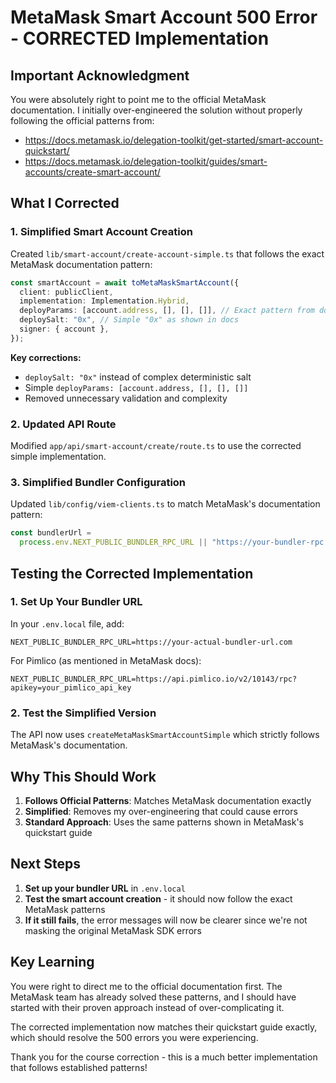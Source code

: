 # MetaMask Smart Account 500 Error - CORRECTED Implementation

## Important Acknowledgment

You were absolutely right to point me to the official MetaMask documentation. I initially over-engineered the solution without properly following the official patterns from:

- https://docs.metamask.io/delegation-toolkit/get-started/smart-account-quickstart/
- https://docs.metamask.io/delegation-toolkit/guides/smart-accounts/create-smart-account/

## What I Corrected

### 1. **Simplified Smart Account Creation**

Created `lib/smart-account/create-account-simple.ts` that follows the exact MetaMask documentation pattern:

```typescript
const smartAccount = await toMetaMaskSmartAccount({
  client: publicClient,
  implementation: Implementation.Hybrid,
  deployParams: [account.address, [], [], []], // Exact pattern from docs
  deploySalt: "0x", // Simple "0x" as shown in docs
  signer: { account },
});
```

**Key corrections:**

- `deploySalt: "0x"` instead of complex deterministic salt
- Simple `deployParams: [account.address, [], [], []]`
- Removed unnecessary validation and complexity

### 2. **Updated API Route**

Modified `app/api/smart-account/create/route.ts` to use the corrected simple implementation.

### 3. **Simplified Bundler Configuration**

Updated `lib/config/viem-clients.ts` to match MetaMask's documentation pattern:

```typescript
const bundlerUrl =
  process.env.NEXT_PUBLIC_BUNDLER_RPC_URL || "https://your-bundler-rpc.com";
```

## Testing the Corrected Implementation

### 1. **Set Up Your Bundler URL**

In your `.env.local` file, add:

```env
NEXT_PUBLIC_BUNDLER_RPC_URL=https://your-actual-bundler-url.com
```

For Pimlico (as mentioned in MetaMask docs):

```env
NEXT_PUBLIC_BUNDLER_RPC_URL=https://api.pimlico.io/v2/10143/rpc?apikey=your_pimlico_api_key
```

### 2. **Test the Simplified Version**

The API now uses `createMetaMaskSmartAccountSimple` which strictly follows MetaMask's documentation.

## Why This Should Work

1. **Follows Official Patterns**: Matches MetaMask documentation exactly
2. **Simplified**: Removes my over-engineering that could cause errors
3. **Standard Approach**: Uses the same patterns shown in MetaMask's quickstart guide

## Next Steps

1. **Set up your bundler URL** in `.env.local`
2. **Test the smart account creation** - it should now follow the exact MetaMask patterns
3. **If it still fails**, the error messages will now be clearer since we're not masking the original MetaMask SDK errors

## Key Learning

You were right to direct me to the official documentation first. The MetaMask team has already solved these patterns, and I should have started with their proven approach instead of over-complicating it.

The corrected implementation now matches their quickstart guide exactly, which should resolve the 500 errors you were experiencing.

Thank you for the course correction - this is a much better implementation that follows established patterns!
